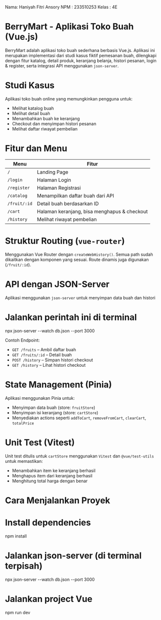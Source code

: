 Nama: Haniyah Fitri Ansory
NPM : 233510253
Kelas : 4E

# BerryMart - Aplikasi Toko Buah (Vue.js)

BerryMart adalah aplikasi toko buah sederhana berbasis Vue.js. Aplikasi ini merupakan implementasi dari studi kasus fiktif pemesanan buah, dilengkapi dengan fitur katalog, detail produk, keranjang belanja, histori pesanan, login & register, serta integrasi API menggunakan `json-server`.


# Studi Kasus
Aplikasi toko buah online yang memungkinkan pengguna untuk:
- Melihat katalog buah
- Melihat detail buah
- Menambahkan buah ke keranjang
- Checkout dan menyimpan histori pesanan
- Melihat daftar riwayat pembelian

# Fitur dan Menu
| Menu | Fitur |
|------|-------|
| `/` | Landing Page |
| `/login` | Halaman Login |
| `/register` | Halaman Registrasi |
| `/catalog` | Menampilkan daftar buah dari API |
| `/fruit/:id` | Detail buah berdasarkan ID |
| `/cart` | Halaman keranjang, bisa menghapus & checkout |
| `/history` | Melihat riwayat pembelian |


# Struktur Routing (`vue-router`)
Menggunakan Vue Router dengan `createWebHistory()`. Semua path sudah dikaitkan dengan komponen yang sesuai. Route dinamis juga digunakan (`/fruit/:id`).


# API dengan JSON-Server

Aplikasi menggunakan `json-server` untuk menyimpan data buah dan histori
# Jalankan perintah ini di terminal
npx json-server --watch db.json --port 3000

Contoh Endpoint:
* `GET /fruits` – Ambil daftar buah
* `GET /fruits/:id` – Detail buah
* `POST /history` – Simpan histori checkout
* `GET /history` – Lihat histori checkout

# State Management (Pinia)
Aplikasi menggunakan Pinia untuk:

* Menyimpan data buah (store: `fruitStore`)
* Menyimpan isi keranjang (store: `cartStore`)
* Menyediakan actions seperti `addToCart`, `removeFromCart`, `clearCart`, `totalPrice`

# Unit Test (Vitest)

Unit test ditulis untuk `cartStore` menggunakan `Vitest` dan `@vue/test-utils` untuk memastikan:

* Menambahkan item ke keranjang berhasil
* Menghapus item dari keranjang berhasil
* Menghitung total harga dengan benar

# Cara Menjalankan Proyek
# Install dependencies
npm install

# Jalankan json-server (di terminal terpisah)
npx json-server --watch db.json --port 3000

# Jalankan project Vue
npm run dev